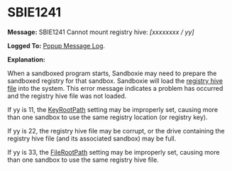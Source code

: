 # SBIE1241

**Message:** SBIE1241 Cannot mount registry hive: _[xxxxxxxx / yy]_

**Logged To:** [Popup Message Log](PopupMessageLog.md).

**Explanation:**

When a sandboxed program starts, Sandboxie may need to prepare the sandboxed registry for that sandbox. Sandboxie will load the [registry hive file](http://en.wikipedia.org/wiki/Windows_Registry#Hives) into the system. This error message indicates a problem has occurred and the registry hive file was not loaded.

If yy is 11, the [KeyRootPath](KeyRootPath.md) setting may be improperly set, causing more than one sandbox to use the same registry location (or registry key).

If yy is 22, the registry hive file may be corrupt, or the drive containing the registry hive file (and its associated sandbox) may be full.

If yy is 33, the [FileRootPath](FileRootPath.md) setting may be improperly set, causing more than one sandbox to use the same registry hive file.
